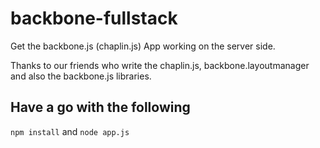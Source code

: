 # backbone-fullstack

Get the backbone.js (chaplin.js) App working on the server side.

Thanks to our friends who write the chaplin.js, backbone.layoutmanager and also the backbone.js libraries.


## Have a go with the following
`npm install`
and
`node app.js`
